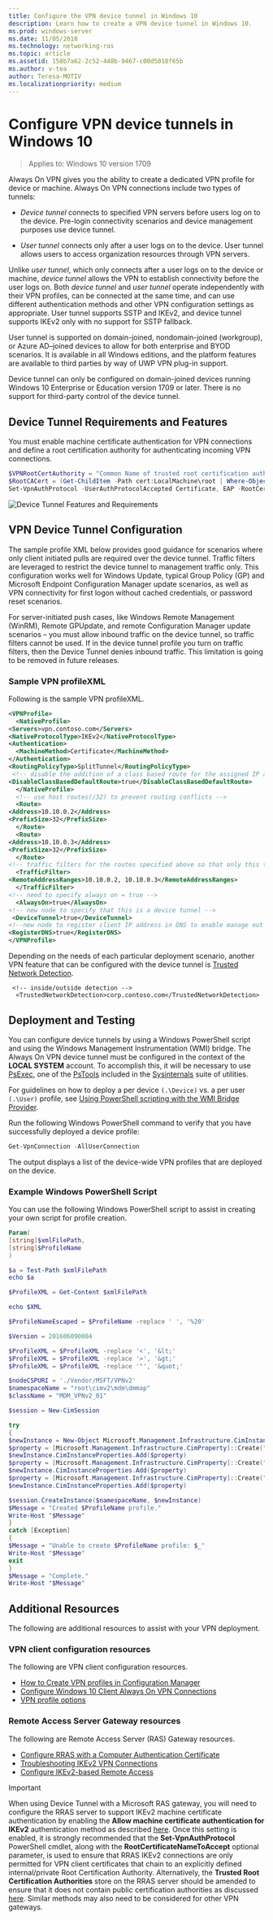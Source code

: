 ```yaml
---
title: Configure the VPN device tunnel in Windows 10
description: Learn how to create a VPN device tunnel in Windows 10.
ms.prod: windows-server
ms.date: 11/05/2018
ms.technology: networking-ras
ms.topic: article
ms.assetid: 158b7a62-2c52-448b-9467-c00d5018f65b
ms.author: v-tea
author: Teresa-MOTIV
ms.localizationpriority: medium 
---
```

# Configure VPN device tunnels in Windows 10

>Applies to: Windows 10 version 1709

Always On VPN gives you the ability to create a dedicated VPN profile for device or machine. Always On VPN connections include two types of tunnels: 

- _Device tunnel_ connects to specified VPN servers before users log on to the device. Pre-login connectivity scenarios and device management purposes use device tunnel.

- _User tunnel_ connects only after a user logs on to the device. User tunnel allows users to access organization resources through VPN servers.

Unlike _user tunnel_, which only connects after a user logs on to the device or machine, _device tunnel_ allows the VPN to establish connectivity before the user logs on. Both _device tunnel_ and _user tunnel_ operate independently with their VPN profiles, can be connected at the same time, and can use different authentication methods and other VPN configuration settings as appropriate. User tunnel supports SSTP and IKEv2, and device tunnel supports IKEv2 only with no support for SSTP fallback.

User tunnel is supported on domain-joined, nondomain-joined (workgroup), or Azure AD–joined devices to allow for both enterprise and BYOD scenarios. It is available in all Windows editions, and the platform features are available to third parties by way of UWP VPN plug-in support.

Device tunnel can only be configured on domain-joined devices running Windows 10 Enterprise or Education version 1709 or later. There is no support for third-party control of the device tunnel.


## Device Tunnel Requirements and Features
You must enable machine certificate authentication for VPN connections and define a root certification authority for authenticating incoming VPN connections. 

```PowerShell
$VPNRootCertAuthority = "Common Name of trusted root certification authority"
$RootCACert = (Get-ChildItem -Path cert:LocalMachine\root | Where-Object {$_.Subject -Like "*$VPNRootCertAuthority*" })
Set-VpnAuthProtocol -UserAuthProtocolAccepted Certificate, EAP -RootCertificateNameToAccept $RootCACert -PassThru
```

![Device Tunnel Features and Requirements](../../media/device-tunnel-feature-and-requirements.png)

## VPN Device Tunnel Configuration

The sample profile XML below provides good guidance for scenarios where only client initiated pulls are required over the device tunnel.  Traffic filters are leveraged to restrict the device tunnel to management traffic only.  This configuration works well for Windows Update, typical Group Policy (GP) and Microsoft Endpoint Configuration Manager update scenarios, as well as VPN connectivity for first logon without cached credentials, or password reset scenarios. 

For server-initiated push cases, like Windows Remote Management (WinRM), Remote GPUpdate, and remote Configuration Manager update scenarios – you must allow inbound traffic on the device tunnel, so traffic filters cannot be used.  If in the device tunnel profile you turn on traffic filters, then the Device Tunnel denies inbound traffic.  This limitation is going to be removed in future releases.


### Sample VPN profileXML

Following is the sample VPN profileXML.

``` xml
<VPNProfile>  
  <NativeProfile>  
<Servers>vpn.contoso.com</Servers>  
<NativeProtocolType>IKEv2</NativeProtocolType>  
<Authentication>  
  <MachineMethod>Certificate</MachineMethod>  
</Authentication>  
<RoutingPolicyType>SplitTunnel</RoutingPolicyType>  
 <!-- disable the addition of a class based route for the assigned IP address on the VPN interface -->
<DisableClassBasedDefaultRoute>true</DisableClassBasedDefaultRoute>  
  </NativeProfile> 
  <!-- use host routes(/32) to prevent routing conflicts -->  
  <Route>  
<Address>10.10.0.2</Address>  
<PrefixSize>32</PrefixSize>  
  </Route>  
  <Route>  
<Address>10.10.0.3</Address>  
<PrefixSize>32</PrefixSize>  
  </Route>  
<!-- traffic filters for the routes specified above so that only this traffic can go over the device tunnel --> 
  <TrafficFilter>  
<RemoteAddressRanges>10.10.0.2, 10.10.0.3</RemoteAddressRanges>  
  </TrafficFilter>
<!-- need to specify always on = true --> 
  <AlwaysOn>true</AlwaysOn> 
<!-- new node to specify that this is a device tunnel -->  
 <DeviceTunnel>true</DeviceTunnel>
<!--new node to register client IP address in DNS to enable manage out -->
<RegisterDNS>true</RegisterDNS>
</VPNProfile>
```

Depending on the needs of each particular deployment scenario, another VPN feature that can be configured with the device tunnel is [Trusted Network Detection](https://social.technet.microsoft.com/wiki/contents/articles/38546.new-features-for-vpn-in-windows-10-and-windows-server-2016.aspx#Trusted_Network_Detection).

```
 <!-- inside/outside detection -->
  <TrustedNetworkDetection>corp.contoso.com</TrustedNetworkDetection>
```

## Deployment and Testing

You can configure device tunnels by using a Windows PowerShell script and using the Windows Management Instrumentation (WMI) bridge. The Always On VPN device tunnel must be configured in the context of the **LOCAL SYSTEM** account. To accomplish this, it will be necessary to use [PsExec](https://docs.microsoft.com/sysinternals/downloads/psexec), one of the [PsTools](https://docs.microsoft.com/sysinternals/downloads/pstools) included in the [Sysinternals](https://docs.microsoft.com/sysinternals/) suite of utilities.

For guidelines on how to deploy a per device `(.\Device)` vs. a per user `(.\User)` profile, see [Using PowerShell scripting with the WMI Bridge Provider](https://docs.microsoft.com/windows/client-management/mdm/using-powershell-scripting-with-the-wmi-bridge-provider).

Run the following Windows PowerShell command to verify that you have successfully deployed a device profile:

  ```powershell
  Get-VpnConnection -AllUserConnection
  ```

The output displays a list of the device\-wide VPN profiles that are deployed on the device.

### Example Windows PowerShell Script

You can use the following Windows PowerShell script to assist in creating your own script for profile creation.

```PowerShell
Param(
[string]$xmlFilePath,
[string]$ProfileName
)

$a = Test-Path $xmlFilePath
echo $a

$ProfileXML = Get-Content $xmlFilePath

echo $XML

$ProfileNameEscaped = $ProfileName -replace ' ', '%20'

$Version = 201606090004

$ProfileXML = $ProfileXML -replace '<', '&lt;'
$ProfileXML = $ProfileXML -replace '>', '&gt;'
$ProfileXML = $ProfileXML -replace '"', '&quot;'

$nodeCSPURI = './Vendor/MSFT/VPNv2'
$namespaceName = "root\cimv2\mdm\dmmap"
$className = "MDM_VPNv2_01"

$session = New-CimSession

try
{
$newInstance = New-Object Microsoft.Management.Infrastructure.CimInstance $className, $namespaceName
$property = [Microsoft.Management.Infrastructure.CimProperty]::Create("ParentID", "$nodeCSPURI", 'String', 'Key')
$newInstance.CimInstanceProperties.Add($property)
$property = [Microsoft.Management.Infrastructure.CimProperty]::Create("InstanceID", "$ProfileNameEscaped", 'String', 'Key')
$newInstance.CimInstanceProperties.Add($property)
$property = [Microsoft.Management.Infrastructure.CimProperty]::Create("ProfileXML", "$ProfileXML", 'String', 'Property')
$newInstance.CimInstanceProperties.Add($property)

$session.CreateInstance($namespaceName, $newInstance)
$Message = "Created $ProfileName profile."
Write-Host "$Message"
}
catch [Exception]
{
$Message = "Unable to create $ProfileName profile: $_"
Write-Host "$Message"
exit
}
$Message = "Complete."
Write-Host "$Message"
```

## Additional Resources

The following are additional resources to assist with your VPN deployment.

### VPN client configuration resources

The following are VPN client configuration resources.

- [How to Create VPN profiles in Configuration Manager](https://docs.microsoft.com/configmgr/protect/deploy-use/create-vpn-profiles)
- [Configure Windows 10 Client Always On VPN Connections](always-on-vpn/deploy/vpn-deploy-client-vpn-connections.md)
- [VPN profile options](https://docs.microsoft.com/windows/access-protection/vpn/vpn-profile-options)

### Remote Access Server Gateway resources

The following are Remote Access Server (RAS) Gateway resources.

- [Configure RRAS with a Computer Authentication Certificate](https://technet.microsoft.com/library/dd458982.aspx)
- [Troubleshooting IKEv2 VPN Connections](https://technet.microsoft.com/library/dd941612.aspx)
- [Configure IKEv2-based Remote Access](https://technet.microsoft.com/library/ff687731.aspx)

>[!IMPORTANT]
>When using Device Tunnel with a Microsoft RAS gateway, you will need to configure the RRAS server to support IKEv2 machine certificate authentication by enabling the **Allow machine certificate authentication for IKEv2** authentication method as described [here](https://docs.microsoft.com/previous-versions/windows/it-pro/windows-server-2008-R2-and-2008/ee922682%28v=ws.10%29). Once this setting is enabled, it is strongly recommended that the **Set-VpnAuthProtocol** PowerShell cmdlet, along with the **RootCertificateNameToAccept** optional parameter, is used to ensure that RRAS IKEv2 connections are only permitted for VPN client certificates that chain to an explicitly defined internal/private Root Certification Authority. Alternatively, the **Trusted Root Certification Authorities** store on the RRAS server should be amended to ensure that it does not contain public certification authorities as discussed [here](https://blogs.technet.microsoft.com/rrasblog/2009/06/10/what-type-of-certificate-to-install-on-the-vpn-server/). Similar methods may also need to be considered for other VPN gateways.

